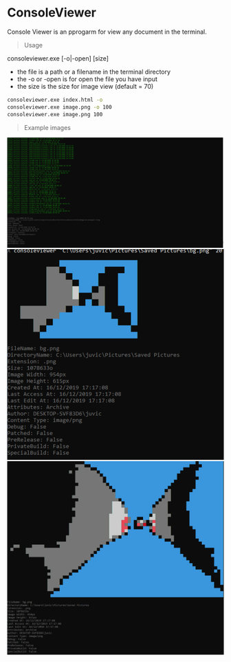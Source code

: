 # ConsoleViewer

Console Viewer is an pprogarm for view any document in the terminal.

>Usage

consoleviewer.exe <filename> [-o|-open] [size]

* the file is a path or a filename in the terminal directory
* the -o or -open is for open the file you have input
* the size is the size for image view (default = 70)

```bash
consoleviewer.exe index.html -o
consoleviewer.exe image.png -o 100
consoleviewer.exe image.png 100
```

> Example images

![size](https://raw.githubusercontent.com/JulesG10/ConsoleViewer/main/images/file.png)
![size](https://raw.githubusercontent.com/JulesG10/ConsoleViewer/main/images/imagesize.png)
![size](https://raw.githubusercontent.com/JulesG10/ConsoleViewer/main/images/image.png)

